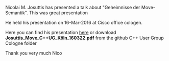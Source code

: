 Nicolai M. Josuttis has presented a talk about "Geheimnisse der Move-Semantik".
This was great presentation

He held his presentation on 16-Mar-2016 at Cisco office cologen.

Here you can find his presentation [here](https://drive.google.com/file/d/0B-Lwm2urAY6YbEtLMVVySEZnRXc/view?usp=sharing) or
download **Josuttis_Move_C++UG_Köln_160322.pdf** from the github C++ User Group Cologne folder

Thank you very much Nico
